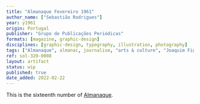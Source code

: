 ```yaml
---
title: "Almanaque Fevereiro 1961"
author_name: ["Sebastião Rodrigues"]
year: y1961
origin: Portugal
publisher: "Grupo de Publicações Periódicas"
formats: [magazine, graphic-design]
disciplines: [graphic-design, typography, illustration, photography]
tags: ["Almanaque", almanac, journalism, "arts & culture", "Joaquim Figueiredo Magalhães"]
ref: sol-320-0008
layout: artifact
status: wip
published: true
date_added: 2022-02-22
---
```


<p>This is the sixteenth number of <a class="text cat-link publisher" href="/tags/almanaque/">Almanaque</a>.</p>
